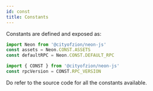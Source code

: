 ```yaml
---
id: const
title: Constants
---
```


Constants are defined and exposed as:

```ts
import Neon from '@cityofzion/neon-js'
const assets = Neon.CONST.ASSETS
const defaultRPC = Neon.CONST.DEFAULT_RPC

import { CONST } from '@cityofzion/neon-js'
const rpcVersion = CONST.RPC_VERSION
```

Do refer to the source code for all the constants available.
